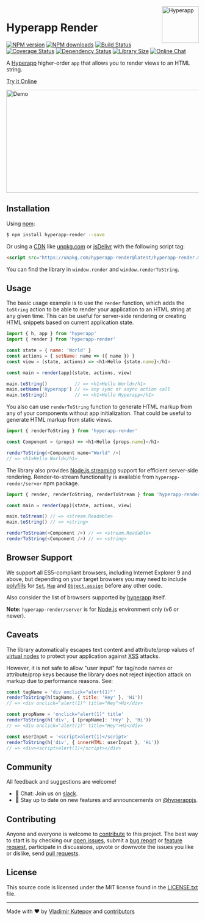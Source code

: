 <a href="https://hyperapp.js.org/" target="_blank">
  <img width="96" height="96" align="right" alt="Hyperapp"
  src="https://rawgit.com/frenzzy/hyperapp-render/master/logo.svg" />
</a>

# Hyperapp Render

[![NPM version](https://img.shields.io/npm/v/hyperapp-render.svg?style=flat-square&maxAge=3600)](https://www.npmjs.com/package/hyperapp-render)
[![NPM downloads](https://img.shields.io/npm/dm/hyperapp-render.svg?style=flat-square&maxAge=3600)](https://npm-stat.com/charts.html?package=hyperapp-render)
[![Build Status](https://img.shields.io/travis/frenzzy/hyperapp-render/master.svg?style=flat-square&maxAge=3600)](https://travis-ci.org/frenzzy/hyperapp-render)
[![Coverage Status](https://img.shields.io/coveralls/frenzzy/hyperapp-render.svg?style=flat-square&maxAge=3600)](https://coveralls.io/github/frenzzy/hyperapp-render)
[![Dependency Status](https://img.shields.io/david/frenzzy/hyperapp-render.svg?style=flat-square&maxAge=3600)](https://david-dm.org/frenzzy/hyperapp-render)
[![Library Size](http://img.badgesize.io/frenzzy/hyperapp-render/master/dist/hyperapp-render.min.js.svg?compression=gzip&label=size&style=flat-square&maxAge=3600)](https://bundlephobia.com/result?p=hyperapp-render)
[![Online Chat](https://img.shields.io/badge/slack-join_chat-e01563.svg?style=flat-square&maxAge=3600)](https://hyperappjs.herokuapp.com)

A [Hyperapp](https://github.com/hyperapp/hyperapp) higher-order `app` that allows you to render views to an HTML string.

[Try it Online](https://codepen.io/frenzzy/pen/zpmRQY/left/?editors=0010)

<a href="https://codepen.io/frenzzy/pen/zpmRQY/left/?editors=0010" target="_blank">
  <img width="622" height="270" alt="Demo"
  src="https://rawgit.com/frenzzy/hyperapp-render/master/demo.gif" />
</a>

## Installation

Using [npm](https://www.npmjs.com/package/hyperapp-render):

```bash
$ npm install hyperapp-render --save
```

Or using a [CDN](https://en.wikipedia.org/wiki/Content_delivery_network) like
[unpkg.com](https://unpkg.com/hyperapp-render@latest/hyperapp-render.min.js) or
[jsDelivr](https://cdn.jsdelivr.net/npm/hyperapp-render@latest/hyperapp-render.min.js)
with the following script tag:

```html
<script src="https://unpkg.com/hyperapp-render@latest/hyperapp-render.min.js"></script>
```

You can find the library in `window.render` and `window.renderToString`.

## Usage

The basic usage example is to use the `render` function,
which adds the `toString` action to be able to render your application to an HTML string at any given time.
This can be useful for server-side rendering or creating HTML snippets based on current application state.

```js
import { h, app } from 'hyperapp'
import { render } from 'hyperapp-render'

const state = { name: 'World' }
const actions = { setName: name => ({ name }) }
const view = (state, actions) => <h1>Hello {state.name}</h1>

const main = render(app)(state, actions, view)

main.toString()          // => <h1>Hello World</h1>
main.setName('Hyperapp') // <= any sync or async action call
main.toString()          // => <h1>Hello Hyperapp</h1>
```

You also can use `renderToString` function to generate HTML markup from any of your components without
app initialization. That could be useful to generate HTML markup from static views.

```js
import { renderToString } from 'hyperapp-render'

const Component = (props) => <h1>Hello {props.name}</h1>

renderToString(<Component name="World" />)
// => <h1>Hello World</h1>
```

The library also provides [Node.js streaming](https://nodejs.org/api/stream.html) support for efficient
server-side rendering. Render-to-stream functionality is available from `hyperapp-render/server` npm package.

```js
import { render, renderToString, renderToStream } from 'hyperapp-render/server'

const main = render(app)(state, actions, view)

main.toStream() // => <stream.Readable>
main.toString() // => <string>

renderToStream(<Component />) // => <stream.Readable>
renderToString(<Component />) // => <string>
```

## Browser Support

We support all ES5-compliant browsers, including Internet Explorer 9 and above,
but depending on your target browsers you may need to include
[polyfills](https://en.wikipedia.org/wiki/Polyfill_(programming)) for
[`Set`](https://developer.mozilla.org/en-US/docs/Web/JavaScript/Reference/Global_Objects/Set),
[`Map`](https://developer.mozilla.org/en-US/docs/Web/JavaScript/Reference/Global_Objects/Map) and
[`Object.assign`](https://developer.mozilla.org/en-US/docs/Web/JavaScript/Reference/Global_Objects/Object/assign)
before any other code.

Also consider the list of browsers supported by [hyperapp](https://github.com/hyperapp/hyperapp) itself.

**Note:** `hyperapp-render/server` is for [Node.js](https://nodejs.org/en/) environment only (v6 or newer).

## Caveats

The library automatically escapes text content and attribute/prop values
of [virtual nodes](https://github.com/hyperapp/hyperapp/blob/1.0.2/docs/concepts/vnodes.md)
to protect your application against [XSS](https://en.wikipedia.org/wiki/Cross-site_scripting) attacks.

However, it is not safe to allow "user input" for tag/node names or attribute/prop keys
because the library does not reject injection attack on markup due to performance reasons.
See:

```js
const tagName = 'div onclick="alert(1)"'
renderToString(h(tagName, { title: 'Hey' }, 'Hi'))
// => <div onclick="alert(1)" title="Hey︎">Hi</div>

const propName = 'onclick="alert(1)" title'
renderToString(h('div', { [propName]: 'Hey' }, 'Hi'))
// => <div onclick="alert(1)" title="Hey︎">Hi</div>

const userInput = '<script>alert(1)</script>'
renderToString(h('div', { innerHTML: userInput }, 'Hi'))
// => <div><script>alert(1)</script></div>
```

## Community

All feedback and suggestions are welcome!

* 💬 Chat: Join us on [slack](https://hyperappjs.herokuapp.com/).
* 📣 Stay up to date on new features and announcements on [@hyperappjs](https://twitter.com/hyperappjs).

## Contributing

Anyone and everyone is welcome to
[contribute](https://github.com/frenzzy/hyperapp-render/blob/master/.github/CONTRIBUTING.md) to this project.
The best way to start is by checking our [open issues](https://github.com/frenzzy/hyperapp-render/issues),
submit a [bug report](https://github.com/frenzzy/hyperapp-render/blob/master/.github/CONTRIBUTING.md#bugs) or
[feature request](https://github.com/frenzzy/hyperapp-render/blob/master/.github/CONTRIBUTING.md#features),
participate in discussions, upvote or downvote the issues you like or dislike, send [pull
requests](https://github.com/frenzzy/hyperapp-render/blob/master/.github/CONTRIBUTING.md#pull-requests).

## License

This source code is licensed under the MIT license found in the
[LICENSE.txt](https://github.com/frenzzy/hyperapp-render/blob/master/LICENSE.txt) file.

---
Made with ♥ by
[Vladimir Kutepov](https://github.com/frenzzy) and
[contributors](https://github.com/frenzzy/hyperapp-render/graphs/contributors)
